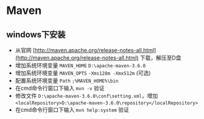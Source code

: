 # Maven

## windows下安装

* 从官网 [http://maven.apache.org/release-notes-all.html](http://maven.apache.org/release-notes-all.html) 下载，解压至D盘
* 增加系统环境变量 `MAVEN_HOME`  `D:\apache-maven-3.6.0`
* 增加系统环境变量 `MAVEN_OPTS`  `-Xms128m -Xmx512m` \(可选\)
* 配置系统环境变量 `Path`  `;%MAVEN_HOME%\bin`
* 在cmd命令行窗口下输入 `mvn -v` 验证
* 修改文件 `D:\apache-maven-3.6.0\conf\setting.xml`，增加 `<localRepository>D:\apache-maven-3.6.0\repository</localRepository>`
* 在cmd命令行窗口下输入 `mvn help:system` 验证

